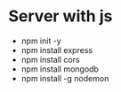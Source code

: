 # Server with js

- npm init -y
- npm install express
- npm install cors
- npm install mongodb
- npm install -g nodemon
